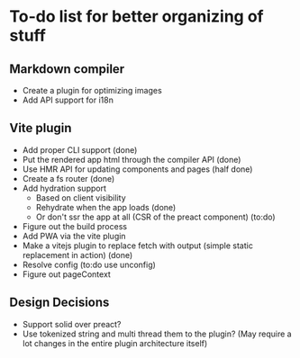 # To-do list for better organizing of stuff

## Markdown compiler

- Create a plugin for optimizing images
- Add API support for i18n

## Vite plugin

- Add proper CLI support (done)
- Put the rendered app html through the compiler API (done)
- Use HMR API for updating components and pages (half done)
- Create a fs router (done)
- Add hydration support
  - Based on client visibility
  - Rehydrate when the app loads (done)
  - Or don't ssr the app at all (CSR of the preact component) (to:do)
- Figure out the build process
- Add PWA via the vite plugin
- Make a vitejs plugin to replace fetch with output (simple static replacement in action) (done)
- Resolve config (to:do use unconfig)
- Figure out pageContext

## Design Decisions

- Support solid over preact?
- Use tokenized string and multi thread them to the plugin? (May require a lot changes in the entire plugin architecture itself)
